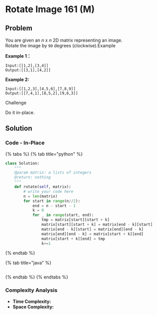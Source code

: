 # Rotate Image 161 \(M\)

## Problem

You are given an _n_ x _n_ 2D matrix representing an image.  
Rotate the image by `90` degrees \(clockwise\).Example

**Example 1：**

```text
Input:[[1,2],[3,4]]
Output:[[3,1],[4,2]]
```

**Example 2:**

```text
Input:[[1,2,3],[4,5,6],[7,8,9]]
Output:[[7,4,1],[8,5,2],[9,6,3]]
```

Challenge

Do it in-place.

## Solution 

### Code - In-Place

{% tabs %}
{% tab title="python" %}
```python
class Solution:
    """
    @param matrix: a lists of integers
    @return: nothing
    """
    def rotate(self, matrix):
        # write your code here
        n = len(matrix)
        for start in range(n//2):
            end = n - start - 1
            k = 0
            for _ in range(start, end):
                tmp = matrix[start][start + k]
                matrix[start][start + k] = matrix[end - k][start]
                matrix[end - k][start] = matrix[end][end - k]
                matrix[end][end - k] = matrix[start + k][end]
                matrix[start + k][end] = tmp
                k+=1
```
{% endtab %}

{% tab title="java" %}
```

```
{% endtab %}
{% endtabs %}

### Complexity Analysis

* **Time Complexity:**
* **Space Complexity:**

